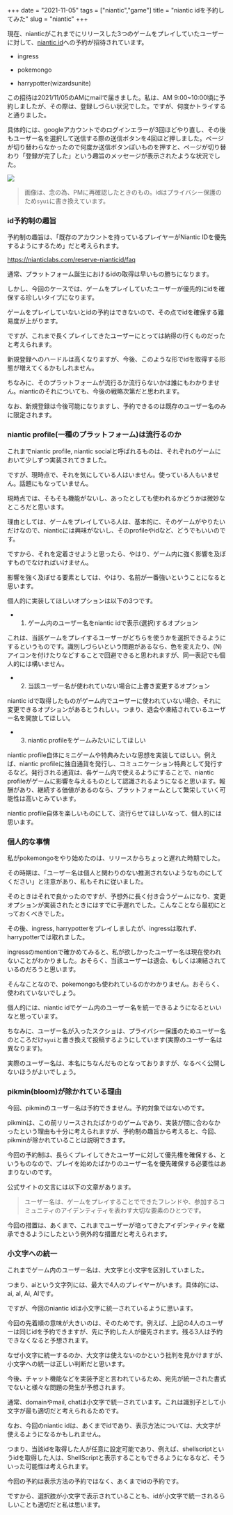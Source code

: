 +++
date = "2021-11-05"
tags = ["niantic","game"]
title = "niantic idを予約してみた"
slug = "niantic"
+++

現在、nianticがこれまでにリリースした3つのゲームをプレイしていたユーザーに対して、[niantic id](https://nianticlabs.com/reserve-nianticid)への予約が招待されています。

- ingress

- pokemongo

- harrypotter(wizardsunite)

この招待は2021/11/05のAMにmailで届きました。私は、AM 9:00~10:00頃に予約しましたが、その際は、登録しづらい状況でした。ですが、何度かトライすると通りました。

具体的には、googleアカウントでのログインエラーが3回ほどやり直し、その後もユーザー名を選択して送信する際の送信ボタンを4回ほど押しました。ページが切り替わらなかったので何度か送信ボタンぽいものを押すと、ページが切り替わり「登録が完了した」という趣旨のメッセージが表示されたような状況でした。

![](https://raw.githubusercontent.com/syui/img/master/other/pokemongo_20211105_0001.png)

> 画像は、念の為、PMに再確認したときのもの。idはプライバシー保護のため`syui`に書き換えています。

### id予約制の趣旨

予約制の趣旨は、「既存のアカウントを持っているプレイヤーがNiantic IDを優先するようにするため」だと考えられます。

https://nianticlabs.com/reserve-nianticid/faq

通常、プラットフォーム誕生におけるidの取得は早いもの勝ちになります。

しかし、今回のケースでは、ゲームをプレイしていたユーザーが優先的にidを確保する珍しいタイプになります。

ゲームをプレイしていないとidの予約はできないので、その点でidを確保する難易度が上がります。

ですが、これまで長くプレイしてきたユーザーにとっては納得の行くものだったと考えられます。

新規登録へのハードルは高くなりますが、今後、このような形でidを取得する形態が増えてくるかもしれません。

ちなみに、そのプラットフォームが流行るか流行らないかは誰にもわかりません。nianticのそれについても、今後の戦略次第だと思われます。

なお、新規登録は今後可能になりますし、予約できるのは既存のユーザー名のみに限定されます。

### niantic profile(一種のプラットフォーム)は流行るのか

これまでniantic profile, niantic socialと呼ばれるものは、それぞれのゲームにおいて少しずつ実装されてきました。

ですが、現時点で、それを気にしている人はいません。使っている人もいません。話題にもなっていません。

現時点では、そもそも機能がないし、あったとしても使われるかどうかは微妙なところだと思います。

理由としては、ゲームをプレイしている人は、基本的に、そのゲームがやりたいだけなので、nianticには興味がないし、そのprofileやidなど、どうでもいいのです。

ですから、それを定着させようと思ったら、やはり、ゲーム内に強く影響を及ぼすものでなければいけません。

影響を強く及ぼせる要素としては、やはり、名前が一番強いということになると思います。

個人的に実装してほしいオプションは以下の3つです。

- 1. ゲーム内のユーザー名をniantic idで表示(選択)するオプション

これは、当該ゲームをプレイするユーザーがどちらを使うかを選択できるようにするというものです。識別しづらいという問題があるなら、色を変えたり、(N)アイコンを付けたりなどすることで回避できると思われますが、同一表記でも個人的には構いません。

- 2. 当該ユーザー名が使われていない場合に上書き変更するオプション

niantic idで取得したものがゲーム内でユーザーに使われていない場合、それに変更できるオプションがあるとうれしい。つまり、退会や凍結されているユーザー名を開放してほしい。

- 3. niantic profileをゲームみたいにしてほしい

niantic profile自体にミニゲームや特典みたいな思想を実装してほしい。例えば、niantic profileに独自通貨を発行し、コミュニケーション特典として発行するなど。発行される通貨は、各ゲーム内で使えるようにすることで、niantic profileがゲームに影響を与えるものとして認識されるようになると思います。報酬があり、継続する価値があるのなら、プラットフォームとして繁栄していく可能性は高いとみています。

niantic profile自体を楽しいものにして、流行らせてほしいなって、個人的には思います。

### 個人的な事情

私がpokemongoをやり始めたのは、リリースからちょっと遅れた時期でした。

その時期は、「ユーザー名は個人と関わりのない推測されないようなものにしてください」と注意があり、私もそれに従いました。

そのときはそれで良かったのですが、予想外に長く付き合うゲームになり、変更オプションが実装されたときにはすでに手遅れでした。こんなことなら最初にとっておくべきでした。

その後、ingress, harrypotterをプレイしましたが、ingressは取れず、harrypotterでは取れました。

ingressのmentionで確かめてみると、私が欲しかったユーザー名は現在使われないことがわかりました。おそらく、当該ユーザーは退会、もしくは凍結されているのだろうと思います。

そんなことなので、pokemongoも使われているのかわかりません。おそらく、使われていないでしょう。

個人的には、niantic idでゲーム内のユーザー名を統一できるようになるといいなと思っています。

ちなみに、ユーザー名が入ったスクショは、プライバシー保護のためユーザー名のところだけ`syui`と書き換えて投稿するようにしています(実際のユーザー名は異なります)。

実際のユーザー名は、本名にちなんだものとなっておりますが、なるべく公開しないほうがよいでしょう。

### pikmin(bloom)が除かれている理由

今回、pikminのユーザー名は予約できません。予約対象ではないのです。

pikminは、この前リリースされたばかりのゲームであり、実装が間に合わなかったという理由も十分に考えられますが、予約制の趣旨から考えると、今回、pikminが除かれていることは説明できます。

今回の予約制は、長らくプレイしてきたユーザーに対して優先権を確保する、というものなので、プレイを始めたばかりのユーザー名を優先確保する必要性はあまりないのです。

公式サイトの文言には以下の文章があります。

> ユーザー名は、ゲームをプレイすることでできたフレンドや、参加するコミュニティのアイデンティティを表わす大切な要素のひとつです。

今回の措置は、あくまで、これまでユーザーが培ってきたアイデンティティを継承できるようにしたという例外的な措置だと考えられます。

### 小文字への統一

これまでゲーム内のユーザー名は、大文字と小文字を区別していました。

つまり、aiという文字列には、最大で4人のプレイヤーがいます。具体的には、ai, aI, Ai, AIです。

ですが、今回のniantic idは小文字に統一されているように思います。

今回の先着順の意味が大きいのは、そのためです。例えば、上記の4人のユーザーは同じidを予約できますが、先に予約した人が優先されます。残る3人は予約できなくなると予想されます。

なぜ小文字に統一するのか、大文字は使えないのかという批判を見かけますが、小文字への統一は正しい判断だと思います。

今後、チャット機能などを実装予定と言われているため、宛先が統一された書式でないと様々な問題の発生が予想されます。

通常、domainやmail, chatは小文字で統一されています。これは識別子として小文字が最も適切だと考えられるためです。

なお、今回のniantic idは、あくまでidであり、表示方法については、大文字が使えるようになるかもしれません。

つまり、当該idを取得した人が任意に設定可能であり、例えば、shellscriptというidを取得した人は、ShellScriptと表示することもできるようになるなど、そういった可能性は考えられます。

今回の予約は表示方法の予約ではなく、あくまでidの予約です。

ですから、選択肢が小文字で表示されていることも、idが小文字で統一されるらしいことも適切だと私は思います。

